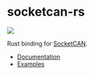 # socketcan-rs

![](https://github.com/Hakuyume/socketcan-rs/workflows/Rust/badge.svg)

Rust binding for [SocketCAN](https://www.kernel.org/doc/Documentation/networking/can.txt).

- [Documentation](https://hakuyume.github.io/socketcan-rs/socketcan/)
- [Examples](https://github.com/Hakuyume/socketcan-rs/tree/master/examples)
